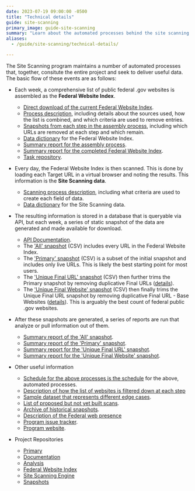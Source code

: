 ```yaml
---
date: 2023-07-19 09:00:00 -0500
title: "Technical details"
guide: site-scanning
primary_image: guide-site-scanning
summary: "Learn about the automated processes behind the site scanning program."
aliases:
  - /guide/site-scanning/technical-details/

---
```


The Site Scanning program maintains a number of automated processes that, together, consitute the entire project and seek to deliver useful data. The basic flow of these events are as follows:

- Each week, a comprehensive list of public federal .gov websites is assembled as the **Federal Website Index**.
  - [Direct download of the current Federal Website Index](https://raw.githubusercontent.com/GSA/federal-website-index/main/data/site-scanning-target-url-list.csv).
  - [Process description](https://github.com/GSA/federal-website-index/blob/main/process/index-creation.md), including details about the sources used, how the list is combined, and which criteria are used to remove entries.
  - [Snapshots from each step in the assembly process](https://github.com/GSA/federal-website-index/tree/main/data/snapshots#readme), including which URLs are removed at each step and which remain.
  - [Data dictionary](https://github.com/GSA/site-scanning-documentation/blob/main/data/Target_URL_List_Data_Dictionary.csv) for the Federal Website Index.
  - [Summary report for the assembly process](https://github.com/GSA/federal-website-index/blob/main/data/site-scanning-target-url-list-analysis.csv).
  - [Summary report for the completed Federal Website Index](https://github.com/GSA/site-scanning-analysis/blob/main/reports/target-url-list.csv).
  - [Task repository](https://github.com/GSA/federal-website-index).

- Every day, the Federal Website Index is then scanned. This is done by loading each Target URL in a virtual browser and noting the results. This information is the **Site Scanning data**.
  - [Scanning process description](https://github.com/GSA/site-scanning-documentation/blob/main/pages/scan_steps.md), including what criteria are used to create each field of data.
  - [Data dictionary](https://github.com/GSA/site-scanning-documentation/blob/main/data/Site_Scanning_Data_Dictionary.csv) for the Site Scanning data.

- The resulting information is stored in a database that is queryable via API, but each week, a series of static snapshot of the data are generated and made available for download.  
  - [API Documentation](https://open.gsa.gov/api/site-scanning-api/).
  - The ['All' snapshot](https://api.gsa.gov/technology/site-scanning/data/weekly-snapshot-all.csv) (CSV) includes every URL in the Federal Website Index.
  - The ['Primary' snapshot](https://api.gsa.gov/technology/site-scanning/data/weekly-snapshot.csv) (CSV) is a subset of the initial snapshot and includes only live URLs. This is likely the best starting point for most users.
  - The ['Unique Final URL' snapshot](https://raw.githubusercontent.com/GSA/site-scanning-analysis/main/unique_website_list/results/weekly-snapshot-unique-final-urls.csv) (CSV) then further trims the Primary snapshot by removing duplicative Final URLs ([details](https://github.com/GSA/site-scanning-analysis/tree/main/unique_website_list/results#readme)).
  - The ['Unique Final Website' snapshot](https://raw.githubusercontent.com/GSA/site-scanning-analysis/main/unique_website_list/results/weekly-snapshot-unique-final-websites.csv) (CSV) then finally trims the Unique Final URL snapshot by removing duplicative Final URL - Base Websites ([details](https://github.com/GSA/site-scanning-analysis/tree/main/unique_website_list/results#readme)). This is arguably the best count of federal public .gov websites.

- After these snapshots are generated, a series of reports are run that analyze or pull information out of them.
  - [Summary report of the 'All' snapshot](https://github.com/GSA/site-scanning-analysis/blob/main/reports/snapshot-all.csv).
  - [Summary report of the 'Primary' snapshot](https://github.com/GSA/site-scanning-analysis/blob/main/reports/snapshot-primary.csv).
  - [Summary report for the 'Unique Final URL' snapshot](https://github.com/GSA/site-scanning-analysis/blob/main/reports/unique-url.csv).
  - [Summary report for the 'Unique Final Website' snapshot](https://github.com/GSA/site-scanning-analysis/blob/main/reports/unique-website.csv).

- Other useful information
  - [Schedule for the above processes is the schedule](https://github.com/GSA/site-scanning-documentation/blob/main/pages/schedule.md) for the above, automated processes.
  - [Description of how the list of websites is filtered down at each step](https://github.com/GSA/site-scanning-documentation/blob/main/pages/index_narrowing_steps.md)
  - [Sample dataset that represents different edge cases](https://github.com/GSA/site-scanning-documentation/blob/main/data/Representative_Sample_Dataset.csv).
  - [List of proposed but not yet built scans](https://github.com/GSA/site-scanning-documentation/blob/main/pages/candidate-scans.md).
  - [Archive of historical snapshots](https://github.com/GSA/site-scanning-snapshots/tree/main/snapshots).
  - [Description of the Federal web presence](https://github.com/GSA/federal-website-index/blob/main/criteria/federal-web-presence.md)
  - [Program issue tracker](https://github.com/GSA/site-scanning/issues).
  - [Program website](https://digital.gov/site-scanning/).

- Project Repositories
  - [Primary](https://github.com/GSA/site-scanning)
  - [Documentation](https://github.com/GSA/site-scanning-documentation)
  - [Analysis](https://github.com/GSA/site-scanning-analysis)
  - [Federal Website Index](https://github.com/GSA/federal-website-index)
  - [Site Scanning Engine](https://github.com/GSA/site-scanning-engine)
  - [Snapshots](https://github.com/GSA/site-scanning-snapshots)
